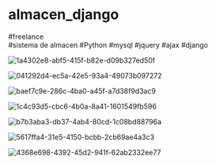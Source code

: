 # almacen_django
#freelance  
#sistema de almacen
#Python
#mysql
#jquery
#ajax
#django




![1a4302e8-abf5-415f-b82e-d09b327ed50f](https://user-images.githubusercontent.com/49767887/167668451-72a4eb64-26b3-4cde-a097-e468cd4a4553.jpg)


![041292d4-ec5a-42e5-93a4-49073b097272](https://user-images.githubusercontent.com/49767887/167668501-3fb822e4-a105-463f-8174-441da61a4c59.jpg)


![baef7c9e-286c-4ba0-a45f-a7d38f9d3ac9](https://user-images.githubusercontent.com/49767887/167668560-d117f73b-d2f3-4cfe-999b-968f5635c57f.jpg)


![1c4c93d5-cbc6-4b0a-8a41-1601549fb596](https://user-images.githubusercontent.com/49767887/167668614-fc359731-ffe6-4216-8b8f-a73563fad098.jpg)


![b7b3aba3-db37-4ab4-80cd-1c08bd88796a](https://user-images.githubusercontent.com/49767887/167668790-23e5ec5c-76f8-48ff-9572-4a68f1d6d7a7.jpg)


![5617ffa4-31e5-4150-bcbb-2cb69ae4a3c3](https://user-images.githubusercontent.com/49767887/167668830-5d9677cb-6e2d-4828-8b59-48024fe508f3.jpg)


![4368e698-4392-45d2-941f-62ab2332ee77](https://user-images.githubusercontent.com/49767887/167668873-6a915795-0379-44e9-87af-e0272ebfec89.jpg)
